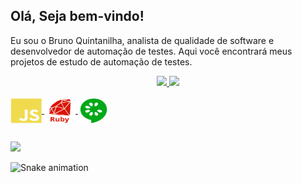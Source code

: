 ## Olá,  Seja bem-vindo! 
Eu sou o Bruno Quintanilha, analista de qualidade de software e desenvolvedor de automação de testes. Aqui você encontrará meus projetos de estudo de automação de testes.
<div align="center">
  <a href="https://github.com/braquintanilha">
  <img height="180em" src="https://github-readme-stats.vercel.app/api?username=braquintanilha&show_icons=true&theme=dracula&include_all_commits=true&count_private=true"/>
  <img height="180em" src="https://github-readme-stats.vercel.app/api/top-langs/?username=braquintanilha&layout=compact&langs_count=7&theme=dracula"/>
</div>
<div style="display: inline_block"><br>
  <img align="center" height="40" width="50" src="https://raw.githubusercontent.com/devicons/devicon/master/icons/javascript/javascript-plain.svg">
  <img align="center" height="40" width="50" src="https://raw.githubusercontent.com/devicons/devicon/master/icons/ruby/ruby-plain-wordmark.svg">
  <img align="center" height="40" width="50" src="https://raw.githubusercontent.com/devicons/devicon/master/icons/cucumber/cucumber-plain.svg">
</div>
  
  ##
 
<div> 
  <a href="https://www.linkedin.com/in/braquintanilha/" target="_blank"><img src="https://img.shields.io/badge/-LinkedIn-%230077B5?style=for-the-badge&logo=linkedin&logoColor=white" target="_blank"></a> 
 
  ![Snake animation](https://github.com/braquintanilha/braquintanilha/blob/output/github-contribution-grid-snake.svg)
 
</div>

